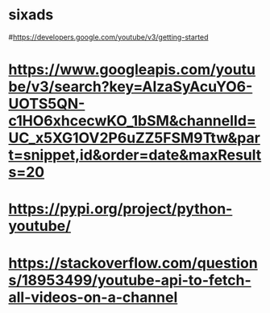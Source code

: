 # sixads

#https://developers.google.com/youtube/v3/getting-started
# https://www.googleapis.com/youtube/v3/search?key=AIzaSyAcuYO6-UOTS5QN-c1HO6xhcecwKO_1bSM&channelId=UC_x5XG1OV2P6uZZ5FSM9Ttw&part=snippet,id&order=date&maxResults=20
# https://pypi.org/project/python-youtube/
# https://stackoverflow.com/questions/18953499/youtube-api-to-fetch-all-videos-on-a-channel
